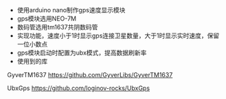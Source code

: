 - 使用arduino nano制作gps速度显示模块
- gps模块选用NEO-7M
- 数码管选用tm1637共阴数码管
- 实现功能，速度小于1时显示gps连接卫星数量，大于1时显示实时速度，保留一位小数点
- gps模块启动时配置为ubx模式，提高数据刷新率
- 使用到的库

GyverTM1637 <https://github.com/GyverLibs/GyverTM1637>

UbxGps <https://github.com/loginov-rocks/UbxGps>